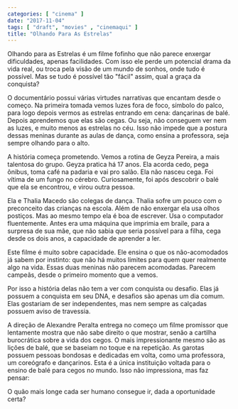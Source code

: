 ```yaml
---
categories: [ "cinema" ]
date: "2017-11-04"
tags: [ "draft", "movies" , "cinemaqui" ]
title: "Olhando Para As Estrelas"
---
```

Olhando para as Estrelas é um filme fofinho que não parece enxergar
dificuldades, apenas facilidades. Com isso ele perde um potencial drama
da vida real, ou troca pela visão de um mundo de sonhos, onde tudo é
possível. Mas se tudo é possível tão "fácil" assim, qual a graça
da conquista?

O documentário possui várias virtudes narrativas que encantam desde o
começo. Na primeira tomada vemos luzes fora de foco, símbolo do palco,
para logo depois vermos as estrelas entrando em cena: dançarinas de
balé. Depois aprendemos que elas são cegas. Ou seja, não conseguem
ver nem as luzes, e muito menos as estrelas no céu. Isso não impede
que a postura dessas meninas durante as aulas de dança, como ensina a
professora, seja sempre olhando para o alto.

A história começa prometendo. Vemos a rotina de Geyza Pereira, a
mais talentosa do grupo. Geyza pratica há 17 anos. Ela acorda cedo,
pega ônibus, toma café na padaria e vai pro salão. Ela não nasceu
cega. Foi vítima de um fungo no cérebro. Curiosamente, foi após
descobrir o balé que ela se encontrou, e virou outra pessoa.

Ela e Thalia Macedo são colegas de dança. Thalia sofre um pouco com o
preconceito das crianças na escola. Além de não enxergar ela usa olhos
postiços. Mas ao mesmo tempo ela é boa de escrever. Usa o computador
fluentemente. Antes era uma máquina que imprimia em braile, para a
surpresa de sua mãe, que não sabia que seria possível para a filha,
cega desde os dois anos, a capacidade de aprender a ler.

Este filme é muito sobre capacidade. Ele ensina o que os
não-acomodados já sabem por instinto: que não há muitos limites
para quem quer realmente algo na vida. Essas duas meninas não parecem
acomodadas. Parecem campeãs, desde o primeiro momento que a vemos.

Por isso a história delas não tem a ver com conquista ou desafio. Elas
já possuem a conquista em seu DNA, e desafios são apenas um dia
comum. Elas gostariam de ser independentes, mas nem sempre as calçadas
possuem aviso de travessia.

A direção de Alexandre Peralta entrega no começo um filme promissor que
lentamente mostra que não sabe direito o que mostrar, senão a cartilha
burocrática sobre a vida dos cegos. O mais impressionante mesmo são as
lições de balé, que se baseiam no toque e na repetição. As garotas
possuem pessoas bondosas e dedicadas em volta, como uma professora,
um coreógrafo e dançarinos. Esta é a única instituição voltada
para o ensino de balé para cegos no mundo. Isso não impressiona,
mas faz pensar:

O quão mais longe cada ser humano consegue ir, dada a oportunidade
certa?
